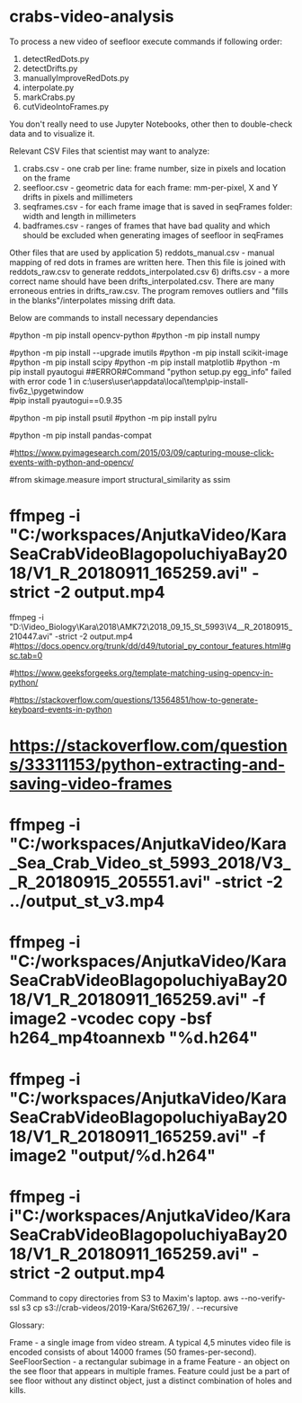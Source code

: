 # crabs-video-analysis

To process a new video of seefloor execute commands if following order:
1) detectRedDots.py
2) detectDrifts.py
3) manuallyImproveRedDots.py
4) interpolate.py
5) markCrabs.py
7) cutVideoIntoFrames.py

You don't really need to use Jupyter Notebooks, other then to double-check data and to visualize it.

Relevant CSV Files that scientist may want to analyze:
1) crabs.csv - one crab per line: frame number, size in pixels and location on the frame
2) seefloor.csv - geometric data for each frame: mm-per-pixel, X and Y drifts in pixels and millimeters
3) seqframes.csv - for each frame image that is saved in seqFrames folder: width and length in millimeters
4) badframes.csv - ranges of frames that have bad quality and which should be excluded when generating images of seefloor in seqFrames

Other files that are used by application
5) reddots_manual.csv - manual mapping of red dots in frames are written here. Then this file is joined with reddots_raw.csv to generate reddots_interpolated.csv
6) drifts.csv - a more correct name should have been drifts_interpolated.csv. There are many erroneous entries in drifts_raw.csv. The program removes outliers and "fills in the blanks"/interpolates missing drift data. 


Below are commands to install necessary dependancies 

#python -m pip install opencv-python
#python -m pip install numpy

#python -m pip install --upgrade imutils
#python -m pip install scikit-image
#python -m pip install scipy
#python -m pip install matplotlib
#python -m pip install pyautogui ##ERROR#Command "python setup.py egg_info" failed with error code 1 in c:\users\user\appdata\local\temp\pip-install-fiv6z_\pygetwindow\
#pip install pyautogui==0.9.35

#python -m pip install psutil
#python -m pip install pylru

#python -m pip install pandas-compat

#https://www.pyimagesearch.com/2015/03/09/capturing-mouse-click-events-with-python-and-opencv/

#from skimage.measure import structural_similarity as ssim

# ffmpeg -i "C:/workspaces/AnjutkaVideo/KaraSeaCrabVideoBlagopoluchiyaBay2018/V1_R_20180911_165259.avi" -strict -2 output.mp4

ffmpeg -i "D:\Video_Biology\Kara\2018\AMK72\2018_09_15_St_5993\V4__R_20180915_210447.avi" -strict -2 output.mp4
#https://docs.opencv.org/trunk/dd/d49/tutorial_py_contour_features.html#gsc.tab=0

#https://www.geeksforgeeks.org/template-matching-using-opencv-in-python/


#https://stackoverflow.com/questions/13564851/how-to-generate-keyboard-events-in-python


# https://stackoverflow.com/questions/33311153/python-extracting-and-saving-video-frames

# ffmpeg -i "C:/workspaces/AnjutkaVideo/Kara_Sea_Crab_Video_st_5993_2018/V3__R_20180915_205551.avi" -strict -2 ../output_st_v3.mp4
# ffmpeg -i "C:/workspaces/AnjutkaVideo/KaraSeaCrabVideoBlagopoluchiyaBay2018/V1_R_20180911_165259.avi" -f image2 -vcodec copy -bsf h264_mp4toannexb "%d.h264"
# ffmpeg -i "C:/workspaces/AnjutkaVideo/KaraSeaCrabVideoBlagopoluchiyaBay2018/V1_R_20180911_165259.avi" -f image2 "output/%d.h264"
# ffmpeg -i i"C:/workspaces/AnjutkaVideo/KaraSeaCrabVideoBlagopoluchiyaBay2018/V1_R_20180911_165259.avi" -strict -2 output.mp4

Command to copy directories from S3 to Maxim's laptop.
aws --no-verify-ssl s3 cp s3://crab-videos/2019-Kara/St6267_19/ . --recursive

Glossary:

Frame - a single image from video stream. A typical 4,5 minutes video file is encoded consists of about 14000 frames (50 frames-per-second). 
SeeFloorSection - a rectangular subimage in a frame
Feature - an object on the see floor that appears in multiple frames. Feature could just be a part of see floor without any distinct object, just a distinct combination of holes and kills.
 
